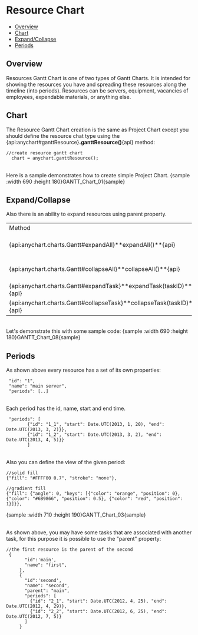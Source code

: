 # Resource Chart


* [Overview](#overview)
* [Chart](#chart)
* [Expand/Collapse](#expand)
* [Periods](#Periods)


## Overview

Resources Gantt Chart is one of two types of Gantt Charts. It is intended for showing the resources you have and spreading these resources along the timeline (into periods). Resources can be servers, equipment, vacancies of employees, expendable materials, or anything else.

## Chart

The Resource Gantt Chart creation is the same as Project Chart except you should define the resource chat type using the {api:anychart#ganttResource}**.ganttResource()**{api} method:

```
//create resource gantt chart
  chart = anychart.ganttResource();
```

<br>Here is a sample demonstrates how to create simple Project Chart.
{sample :width 690 :height 180}GANTT\_Chart\_01{sample}

## Expand/Collapse

Also there is an ability to expand resources using parent property.

<table>
<tbody>
<tr>
<td>Method</td>
<td>Description</td>
</tr>
<tr>
<td>{api:anychart.charts.Gantt#expandAll}**expandAll()**{api}</td>
<td>Allows to expand all tasks.</td>
</tr>
<tr>
<td>{api:anychart.charts.Gantt#collapseAll}**collapseAll()**{api}</td>
<td>Used to collapse all tasks.</td>
</tr><tr>
<td>{api:anychart.charts.Gantt#expandTask}**expandTask(taskID)**{api}</td>
<td>Expands one task.</td>
</tr>
<tr>
<td>{api:anychart.charts.Gantt#collapseTask}**collapseTask(taskID)**{api}</td>
<td>Collapses one task.</td>
</tr>
</tbody>
</table>

<br>Let's demonstrate this with some sample code:
{sample :width 690 :height 180}GANTT\_Chart\_08{sample}

## Periods

As shown above every resource has a set of its own properties:

```
 "id": "1",
 "name": "main server",
 "periods": [..]
```

<br>Each period has the id, name, start and end time.

```
 "periods": [
        {"id": "1_1", "start": Date.UTC(2013, 1, 20), "end": Date.UTC(2013, 3, 2)}},
        {"id": "1_2", "start": Date.UTC(2013, 3, 2), "end": Date.UTC(2013, 4, 5)}}
        ]
```

<br>Also you can define the view of the given period:

```
//solid fill
{"fill": "#FFFF00 0.7", "stroke": "none"},

//gradient fill
{"fill": {"angle": 0, "keys": [{"color": "orange", "position": 0}, {"color": "#6B9866", "position": 0.5}, {"color": "red", "position": 1}]}},
```

{sample :width 710 :height 190}GANTT\_Chart\_03{sample}

<br>As shown above, you may have some tasks that are associated with another task, for this purpose it is possible to use the "parent" property:

```
//the first resource is the parent of the second
 {
       "id":'main',
       "name": "first",
     },
     {
       "id":'second',
       "name": "second",
       "parent": "main",
       "periods": [
         {"id": "2_1", "start": Date.UTC(2012, 4, 25), "end": Date.UTC(2012, 4, 29)},
         {"id": "2_2", "start": Date.UTC(2012, 6, 25), "end": Date.UTC(2012, 7, 5)}
       ]
     }
```